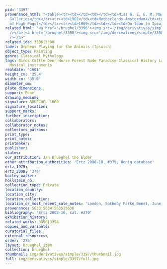 ```yaml
---
pid: '3397'
provenance_html: "<table><tr><td></td><td></td><td>Miss G. E. E. M. Massey</td></tr><tr><td>1962</td><td></td><td>Leger
  Galleries</td></tr><tr><td>1962</td><td>Netherlands Amsterdam</td><td>Collection
  of Hugh Paget</td></tr><tr><td>1969</td><td></td><td>On loan to Ipswich Museum</td></tr></table>"
related_html: "<a href='/brughel/3396'><img src='/img/derivatives/simple/3396/thumbnail.jpg'
  /></a>|<a href='/brughel/3398'><img src='/img/derivatives/simple/3398/thumbnail.jpg'
  /></a>"
related_ids: 3396|3398
label: Orpheus Playing for the Animals (Ipswich)
object_type: Painting
genre: Classical Mythology
tags: Birds Cattle Deer Horse Forest Nude Paradise Classical History Landscape Mythological
  Musical_instruments
realdate: '1601'
height_cm: '25.4'
width_cm: '35.6'
diameter_cm: 
plate_dimensions: 
support: Panel
drawing_medium: 
signature: BRUEGHEL 1600
signature_location: 
support_marks: 
further_inscription: 
collaborators: 
collaborator_notes: 
collectors_patrons: 
print_type: 
print_notes: 
printmaker: 
publisher: 
states: 
our_attribution: Jan Brueghel the Elder
other_attribution_authorities: 'Ertz 2008-10, #379, Honig database'
ertz_1979: 
ertz_2008: '379'
bailey_walker: 
hollstein_no: 
collection_type: Private
location_country: 
location_city: 
location_collection: 
location_or_most_recent_sale_notes: 'London, Sotheby Parke Benet, June 9, 1982, #2'
provenance: 5633|5634|5635|5636
bibliography: 'Ertz 2008-10, cat. #379'
exhibition_history: 
related_works: 3396|3398
copies_and_variants: 
curatorial_files: 
external_resources: 
order: '275'
layout: brueghel_item
collection: brueghel
thumbnail: img/derivatives/simple/3397/thumbnail.jpg
full: img/derivatives/simple/3397/full.jpg
---
```

